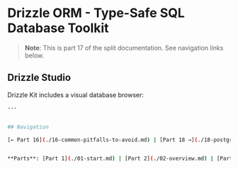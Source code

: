 # Drizzle ORM - Type-Safe SQL Database Toolkit

> **Note**: This is part 17 of the split documentation. See navigation links below.

## Drizzle Studio

Drizzle Kit includes a visual database browser:

```bash
---


## Navigation

[← Part 16](./16-common-pitfalls-to-avoid.md) | [Part 18 →](./18-postgresql-best-practices-for-omnera.md)


**Parts**: [Part 1](./01-start.md) | [Part 2](./02-overview.md) | [Part 3](./03-why-drizzle-orm-for-omnera.md) | [Part 4](./04-installation.md) | [Part 5](./05-integration-with-omnera-stack.md) | [Part 6](./06-database-setup.md) | [Part 7](./07-schema-definition.md) | [Part 8](./08-query-api.md) | [Part 9](./09-transactions.md) | [Part 10](./10-effect-integration-patterns.md) | [Part 11](./11-migrations-with-drizzle-kit.md) | [Part 12](./12-best-practices.md) | [Part 13](./13-common-patterns.md) | [Part 14](./14-integration-with-better-auth-postgresql.md) | [Part 15](./15-performance-considerations.md) | [Part 16](./16-common-pitfalls-to-avoid.md) | **Part 17** | [Part 18](./18-postgresql-best-practices-for-omnera.md) | [Part 19](./19-references.md) | [Part 20](./20-summary.md)
```
